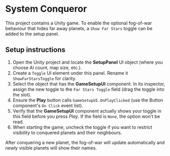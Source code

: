 # System Conqueror

This project contains a Unity game. To enable the optional fog-of-war behaviour that hides far away planets, a `Show Far Stars` toggle can be added to the setup panel.

## Setup instructions

1. Open the Unity project and locate the **SetupPanel** UI object (where you choose AI count, map size, etc.).
2. Create a `Toggle` UI element under this panel. Rename it `ShowFarStarsToggle` for clarity.
3. Select the object that has the **GameSetupUI** component. In its inspector, assign the new toggle to the `Far Stars Toggle` field (drag the toggle into the slot).
4. Ensure the **Play** button calls `GameSetupUI.OnPlayClicked` (use the Button component's `On Click` event list).
5. Verify that the **GameSetupUI** component actually shows your toggle in this field before you press *Play*. If the field is `None`, the option won't be read.
6. When starting the game, uncheck the toggle if you want to restrict visibility to conquered planets and their neighbours.

After conquering a new planet, the fog-of-war will update automatically and newly visible planets will show their names.
